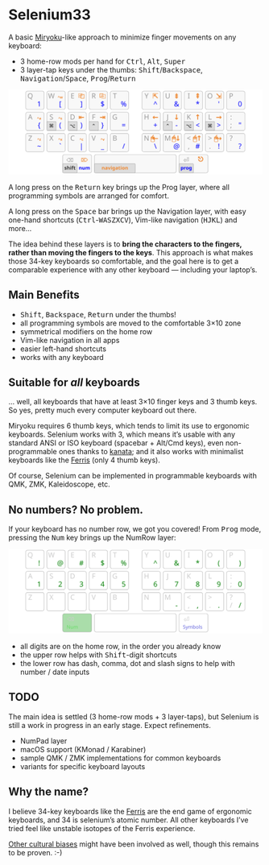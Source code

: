 Selenium33
================================================================================

A basic [Miryoku](https://github.com/manna-harbour/miryoku)-like approach to
minimize finger movements on any keyboard:

- 3 home-row mods per hand for <kbd>Ctrl</kbd>, <kbd>Alt</kbd>, <kbd>Super</kbd>
- 3 layer-tap keys under the thumbs: <kbd>Shift</kbd>/<kbd>Backspace</kbd>, <kbd>Navigation</kbd>/<kbd>Space</kbd>, <kbd>Prog</kbd>/<kbd>Return</kbd>

![base, navigation and prog layers on a 33-key keyboard](img/all.svg)

A long press on the <kbd>Return</kbd> key brings up the Prog layer, where all
programming symbols are arranged for comfort.

A long press on the <kbd>Space</kbd> bar brings up the Navigation layer, with
easy one-hand shortcuts (<kbd>Ctrl</kbd>-<kbd>WASZXCV</kbd>), Vim-like
navigation (<kbd>HJKL</kbd>) and more…

The idea behind these layers is to **bring the characters to the fingers, rather
than moving the fingers to the keys**. This approach is what makes those 34-key
keyboards so comfortable, and the goal here is to get a comparable experience
with any other keyboard — including your laptop’s.


Main Benefits
--------------------------------------------------------------------------------

- <kbd>Shift</kbd>, <kbd>Backspace</kbd>, <kbd>Return</kbd> under the thumbs!
- all programming symbols are moved to the comfortable 3×10 zone
- symmetrical modifiers on the home row
- Vim-like navigation in all apps
- easier left-hand shortcuts
- works with any keyboard


Suitable for *all* keyboards
--------------------------------------------------------------------------------

… well, all keyboards that have at least 3×10 finger keys and 3 thumb keys. So
yes, pretty much every computer keyboard out there.

Miryoku requires 6 thumb keys, which tends to limit its use to ergonomic
keyboards. Selenium works with 3, which means it’s usable with any standard ANSI
or ISO keyboard (spacebar + Alt/Cmd keys), even non-programmable ones thanks to
[kanata](https://github.com/jtroo/kanata); and it also works with minimalist
keyboards like the [Ferris](https://github.com/pierrechevalier83/ferris) (only 4
thumb keys).

Of course, Selenium can be implemented in programmable keyboards with QMK, ZMK,
Kaleidoscope, etc.


No numbers? No problem.
--------------------------------------------------------------------------------

If your keyboard has no number row, we got you covered! From <kbd>Prog</kbd>
mode, pressing the <kbd>Num</kbd> key brings up the NumRow layer:

![NumRow layer on a 33-key keyboard](img/numrow.svg)

- all digits are on the home row, in the order you already know
- the upper row helps with <kbd>Shift</kbd>-digit shortcuts
- the lower row has dash, comma, dot and slash signs to help with number / date
inputs


TODO
--------------------------------------------------------------------------------

The main idea is settled (3 home-row mods + 3 layer-taps), but Selenium is still
a work in progress in an early stage. Expect refinements.

- NumPad layer
- macOS support (KMonad / Karabiner)
- sample QMK / ZMK implementations for common keyboards
- variants for specific keyboard layouts


Why the name?
--------------------------------------------------------------------------------

I believe 34-key keyboards like the [Ferris](https://github.com/pierrechevalier83/ferris)
are the end game of ergonomic keyboards, and 34 is selenium’s atomic number. All
other keyboards I’ve tried feel like unstable isotopes of the Ferris experience.

[Other cultural biases](https://en.wikipedia.org/wiki/Evolution_(2001_film))
might have been involved as well, though this remains to be proven. :-)
